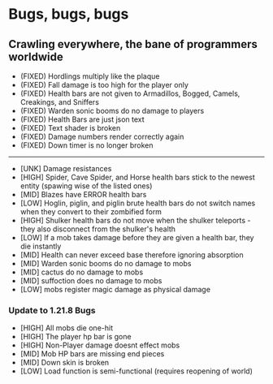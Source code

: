 # Bugs, bugs, bugs
## Crawling everywhere, the bane of programmers worldwide

- (FIXED) Hordlings multiply like the plaque
- (FIXED) Fall damage is too high for the player only
- (FIXED) Health bars are not given to Armadillos, Bogged, Camels, Creakings, and Sniffers
- (FIXED) Warden sonic booms do no damage to players
- (FIXED) Health Bars are just json text
- (FIXED) Text shader is broken
- (FIXED) Damage numbers render correctly again
- (FIXED) Down timer is no longer broken

---
  
- [UNK] Damage resistances
- [HIGH] Spider, Cave Spider, and Horse health bars stick to the newest entity (spawing wise of the listed ones)
- [MID] Blazes have ERROR health bars
- [LOW] Hoglin, piglin, and piglin brute health bars do not switch names when they convert to their zombified form
- [HIGH] Shulker health bars do not move when the shulker teleports - they also disconnect from the shulker's health
- [LOW] If a mob takes damage before they are given a health bar, they die instantly
- [MID] Health can never exceed base therefore ignoring absorption
- [MID] Warden sonic booms do no damage to mobs
- [MID] cactus do no damage to mobs
- [MID] suffoction does no damage to mobs
- [LOW] mobs register magic damage as physical damage

### Update to 1.21.8 Bugs

- [HIGH] All mobs die one-hit
- [HIGH] The player hp bar is gone
- [HIGH] Non-Player damage doesnt effect mobs
- [MID] Mob HP bars are missing end pieces
- [MID] Down skin is broken
- [LOW] Load function is semi-functional (requires reopening of world)
